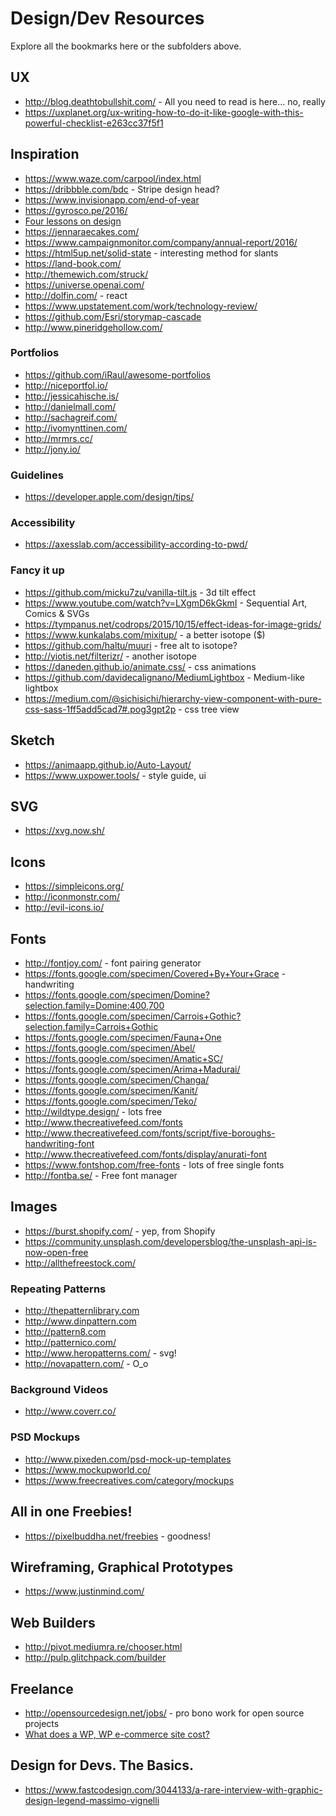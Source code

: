 # Design/Dev Resources

Explore all the bookmarks here or the subfolders above.

## UX

- http://blog.deathtobullshit.com/ - All you need to read is here... no, really
- https://uxplanet.org/ux-writing-how-to-do-it-like-google-with-this-powerful-checklist-e263cc37f5f1

## Inspiration

- https://www.waze.com/carpool/index.html
- https://dribbble.com/bdc - Stripe design head?
- https://www.invisionapp.com/end-of-year
- https://gyrosco.pe/2016/
- [Four lessons on design](https://blog.prototypr.io/a-designers-four-lessons-on-design-acd8b9080170#.fr1ig9lok)
- https://jennaraecakes.com/
- https://www.campaignmonitor.com/company/annual-report/2016/
- https://html5up.net/solid-state - interesting method for slants
- https://land-book.com/
- http://themewich.com/struck/
- https://universe.openai.com/
- http://dolfin.com/ - react
- https://www.upstatement.com/work/technology-review/
- https://github.com/Esri/storymap-cascade
- http://www.pineridgehollow.com/

### Portfolios

- https://github.com/iRaul/awesome-portfolios
- http://niceportfol.io/
- http://jessicahische.is/
- http://danielmall.com/
- http://sachagreif.com/
- http://ivomynttinen.com/
- http://mrmrs.cc/
- http://jony.io/

### Guidelines

- https://developer.apple.com/design/tips/

### Accessibility

- https://axesslab.com/accessibility-according-to-pwd/

### Fancy it up

- https://github.com/micku7zu/vanilla-tilt.js - 3d tilt effect
- https://www.youtube.com/watch?v=LXgmD6kGkmI - Sequential Art, Comics & SVGs
- https://tympanus.net/codrops/2015/10/15/effect-ideas-for-image-grids/
- https://www.kunkalabs.com/mixitup/ - a better isotope ($)
- https://github.com/haltu/muuri - free alt to isotope?
- http://yiotis.net/filterizr/ - another isotope
- https://daneden.github.io/animate.css/ - css animations
- https://github.com/davidecalignano/MediumLightbox - Medium-like lightbox
- https://medium.com/@sichisichi/hierarchy-view-component-with-pure-css-sass-1ff5add5cad7#.pog3gpt2p - css tree view

## Sketch

- https://animaapp.github.io/Auto-Layout/
- https://www.uxpower.tools/ - style guide, ui

## SVG

- https://xvg.now.sh/

## Icons

- https://simpleicons.org/
- http://iconmonstr.com/
- http://evil-icons.io/

## Fonts

- http://fontjoy.com/ - font pairing generator
- https://fonts.google.com/specimen/Covered+By+Your+Grace - handwriting
- https://fonts.google.com/specimen/Domine?selection.family=Domine:400,700
- https://fonts.google.com/specimen/Carrois+Gothic?selection.family=Carrois+Gothic
- https://fonts.google.com/specimen/Fauna+One
- https://fonts.google.com/specimen/Abel/
- https://fonts.google.com/specimen/Amatic+SC/
- https://fonts.google.com/specimen/Arima+Madurai/
- https://fonts.google.com/specimen/Changa/
- https://fonts.google.com/specimen/Kanit/
- https://fonts.google.com/specimen/Teko/
- http://wildtype.design/ - lots free
- http://www.thecreativefeed.com/fonts
- http://www.thecreativefeed.com/fonts/script/five-boroughs-handwriting-font
- http://www.thecreativefeed.com/fonts/display/anurati-font
- https://www.fontshop.com/free-fonts - lots of free single fonts
- http://fontba.se/ - Free font manager

## Images

- https://burst.shopify.com/ - yep, from Shopify
- https://community.unsplash.com/developersblog/the-unsplash-api-is-now-open-free
- http://allthefreestock.com/

### Repeating Patterns

- http://thepatternlibrary.com
- http://www.dinpattern.com
- http://pattern8.com
- http://patternico.com/
- http://www.heropatterns.com/ - svg!
- http://novapattern.com/ - O_o

### Background Videos

- http://www.coverr.co/

### PSD Mockups

- http://www.pixeden.com/psd-mock-up-templates
- https://www.mockupworld.co/
- https://www.freecreatives.com/category/mockups

## All in one Freebies!

- https://pixelbuddha.net/freebies - goodness!

## Wireframing, Graphical Prototypes

- https://www.justinmind.com/

## Web Builders

- http://pivot.mediumra.re/chooser.html
- http://pulp.glitchpack.com/builder


## Freelance

- http://opensourcedesign.net/jobs/ - pro bono work for open source projects
- [What does a WP, WP e-commerce site cost?](https://codeable.io/wordpress-website-ecommerce-cost/?utm_source=designernews)

## Design for Devs. The Basics.

- https://www.fastcodesign.com/3044133/a-rare-interview-with-graphic-design-legend-massimo-vignelli
